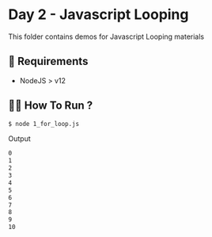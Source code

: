 # Day 2 - Javascript Looping

This folder contains demos for Javascript Looping materials

## 💠 Requirements
- NodeJS > v12
  
## 🏃🏻 How To Run ?

```bash
$ node 1_for_loop.js
```

Output

```bash
0
1
2
3
4
5
6
7
8
9
10
```